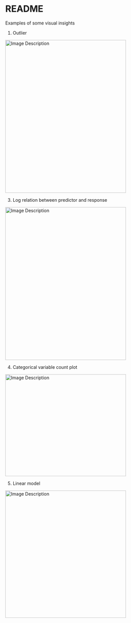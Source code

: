 # README
Examples of some visual insights

1. Outlier <br/>
<img src="https://github.com/avneet25/Model-for-predicting-House-Prices/assets/82283086/de3a7559-7dd8-48b1-bfa7-384ac50d708c" alt="Image Description" width="380" height="480">

3. Log relation between predictor and response <br/>
<img src="https://github.com/avneet25/Model-for-predicting-House-Prices/assets/82283086/cca0c5b7-7579-4228-94a6-f79ea09aae0e" alt="Image Description" width="380" height="480">

4. Categorical variable count plot <br/>
<img src="https://github.com/avneet25/Model-for-predicting-House-Prices/assets/82283086/b17360dd-d9a9-4d8c-9546-9d3d933ef384" alt="Image Description" width="380" height="320">

5. Linear model <br/>
<img src="https://github.com/avneet25/Model-for-predicting-House-Prices/assets/82283086/59239fe4-2623-4f10-bdf3-ea3361751d7b" alt="Image Description" width="380" height="400">
